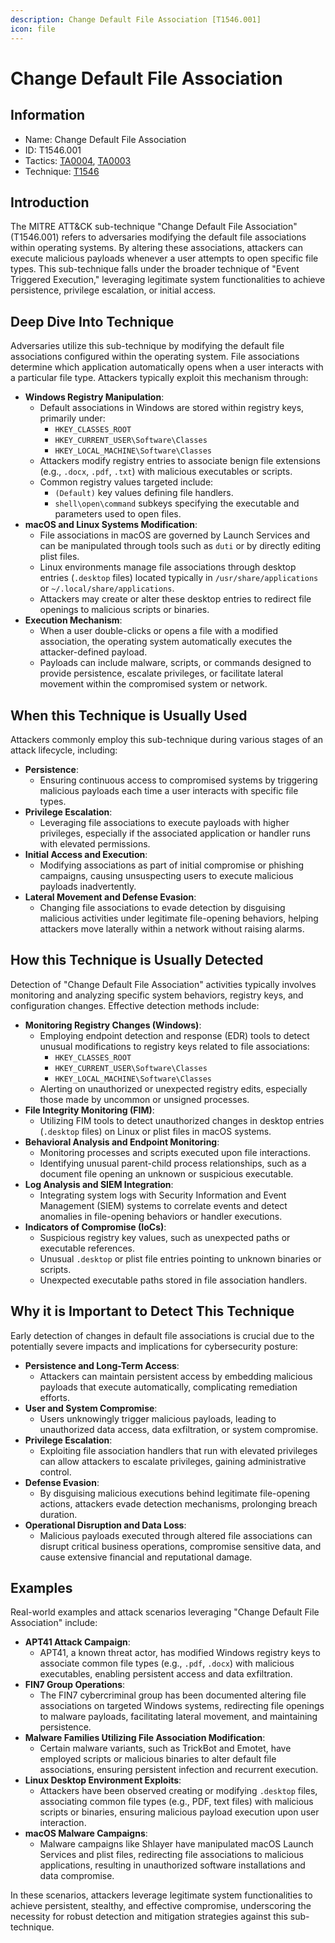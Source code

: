 ```yaml
---
description: Change Default File Association [T1546.001]
icon: file
---
```


# Change Default File Association

## Information

* Name: Change Default File Association
* ID: T1546.001
* Tactics: [TA0004](../../ta0004/), [TA0003](../)
* Technique: [T1546](./)

## Introduction

The MITRE ATT\&CK sub-technique "Change Default File Association" (T1546.001) refers to adversaries modifying the default file associations within operating systems. By altering these associations, attackers can execute malicious payloads whenever a user attempts to open specific file types. This sub-technique falls under the broader technique of "Event Triggered Execution," leveraging legitimate system functionalities to achieve persistence, privilege escalation, or initial access.

## Deep Dive Into Technique

Adversaries utilize this sub-technique by modifying the default file associations configured within the operating system. File associations determine which application automatically opens when a user interacts with a particular file type. Attackers typically exploit this mechanism through:

* **Windows Registry Manipulation**:
  * Default associations in Windows are stored within registry keys, primarily under:
    * `HKEY_CLASSES_ROOT`
    * `HKEY_CURRENT_USER\Software\Classes`
    * `HKEY_LOCAL_MACHINE\Software\Classes`
  * Attackers modify registry entries to associate benign file extensions (e.g., `.docx`, `.pdf`, `.txt`) with malicious executables or scripts.
  * Common registry values targeted include:
    * `(Default)` key values defining file handlers.
    * `shell\open\command` subkeys specifying the executable and parameters used to open files.
* **macOS and Linux Systems Modification**:
  * File associations in macOS are governed by Launch Services and can be manipulated through tools such as `duti` or by directly editing plist files.
  * Linux environments manage file associations through desktop entries (`.desktop` files) located typically in `/usr/share/applications` or `~/.local/share/applications`.
  * Attackers may create or alter these desktop entries to redirect file openings to malicious scripts or binaries.
* **Execution Mechanism**:
  * When a user double-clicks or opens a file with a modified association, the operating system automatically executes the attacker-defined payload.
  * Payloads can include malware, scripts, or commands designed to provide persistence, escalate privileges, or facilitate lateral movement within the compromised system or network.

## When this Technique is Usually Used

Attackers commonly employ this sub-technique during various stages of an attack lifecycle, including:

* **Persistence**:
  * Ensuring continuous access to compromised systems by triggering malicious payloads each time a user interacts with specific file types.
* **Privilege Escalation**:
  * Leveraging file associations to execute payloads with higher privileges, especially if the associated application or handler runs with elevated permissions.
* **Initial Access and Execution**:
  * Modifying associations as part of initial compromise or phishing campaigns, causing unsuspecting users to execute malicious payloads inadvertently.
* **Lateral Movement and Defense Evasion**:
  * Changing file associations to evade detection by disguising malicious activities under legitimate file-opening behaviors, helping attackers move laterally within a network without raising alarms.

## How this Technique is Usually Detected

Detection of "Change Default File Association" activities typically involves monitoring and analyzing specific system behaviors, registry keys, and configuration changes. Effective detection methods include:

* **Monitoring Registry Changes (Windows)**:
  * Employing endpoint detection and response (EDR) tools to detect unusual modifications to registry keys related to file associations:
    * `HKEY_CLASSES_ROOT`
    * `HKEY_CURRENT_USER\Software\Classes`
    * `HKEY_LOCAL_MACHINE\Software\Classes`
  * Alerting on unauthorized or unexpected registry edits, especially those made by uncommon or unsigned processes.
* **File Integrity Monitoring (FIM)**:
  * Utilizing FIM tools to detect unauthorized changes in desktop entries (`.desktop` files) on Linux or plist files in macOS systems.
* **Behavioral Analysis and Endpoint Monitoring**:
  * Monitoring processes and scripts executed upon file interactions.
  * Identifying unusual parent-child process relationships, such as a document file opening an unknown or suspicious executable.
* **Log Analysis and SIEM Integration**:
  * Integrating system logs with Security Information and Event Management (SIEM) systems to correlate events and detect anomalies in file-opening behaviors or handler executions.
* **Indicators of Compromise (IoCs)**:
  * Suspicious registry key values, such as unexpected paths or executable references.
  * Unusual `.desktop` or plist file entries pointing to unknown binaries or scripts.
  * Unexpected executable paths stored in file association handlers.

## Why it is Important to Detect This Technique

Early detection of changes in default file associations is crucial due to the potentially severe impacts and implications for cybersecurity posture:

* **Persistence and Long-Term Access**:
  * Attackers can maintain persistent access by embedding malicious payloads that execute automatically, complicating remediation efforts.
* **User and System Compromise**:
  * Users unknowingly trigger malicious payloads, leading to unauthorized data access, data exfiltration, or system compromise.
* **Privilege Escalation**:
  * Exploiting file association handlers that run with elevated privileges can allow attackers to escalate privileges, gaining administrative control.
* **Defense Evasion**:
  * By disguising malicious executions behind legitimate file-opening actions, attackers evade detection mechanisms, prolonging breach duration.
* **Operational Disruption and Data Loss**:
  * Malicious payloads executed through altered file associations can disrupt critical business operations, compromise sensitive data, and cause extensive financial and reputational damage.

## Examples

Real-world examples and attack scenarios leveraging "Change Default File Association" include:

* **APT41 Attack Campaign**:
  * APT41, a known threat actor, has modified Windows registry keys to associate common file types (e.g., `.pdf`, `.docx`) with malicious executables, enabling persistent access and data exfiltration.
* **FIN7 Group Operations**:
  * The FIN7 cybercriminal group has been documented altering file associations on targeted Windows systems, redirecting file openings to malware payloads, facilitating lateral movement, and maintaining persistence.
* **Malware Families Utilizing File Association Modification**:
  * Certain malware variants, such as TrickBot and Emotet, have employed scripts or malicious binaries to alter default file associations, ensuring persistent infection and recurrent execution.
* **Linux Desktop Environment Exploits**:
  * Attackers have been observed creating or modifying `.desktop` files, associating common file types (e.g., PDF, text files) with malicious scripts or binaries, ensuring malicious payload execution upon user interaction.
* **macOS Malware Campaigns**:
  * Malware campaigns like Shlayer have manipulated macOS Launch Services and plist files, redirecting file associations to malicious applications, resulting in unauthorized software installations and data compromise.

In these scenarios, attackers leverage legitimate system functionalities to achieve persistent, stealthy, and effective compromise, underscoring the necessity for robust detection and mitigation strategies against this sub-technique.
